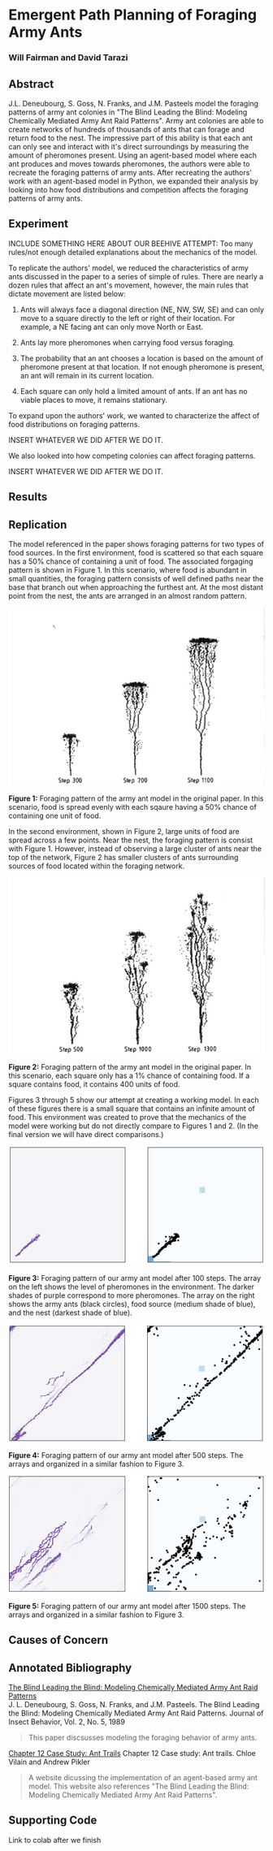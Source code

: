 # Emergent Path Planning of Foraging Army Ants
### Will Fairman and David Tarazi

## Abstract

J.L. Deneubourg, S. Goss, N. Franks, and J.M. Pasteels model the foraging patterns of army ant colonies in "The Blind Leading the Blind: Modeling Chemically Mediated Army Ant Raid Patterns". Army ant colonies are able to create networks of hundreds of thousands of ants that can forage and return food to the nest. The impressive part of this ability is that each ant can only see and interact with it's direct surroundings by measuring the amount of pheromones present. Using an agent-based model where each ant produces and moves towards pheromones, the authors were able to recreate the foraging patterns of army ants. After recreating the authors' work with an agent-based model in Python, we expanded their analysis by looking into how food distributions and competition affects the foraging patterns of army ants.

## Experiment

INCLUDE SOMETHING HERE ABOUT OUR BEEHIVE ATTEMPT: Too many rules/not enough detailed explanations about the mechanics of the model.

To replicate the authors' model, we reduced the characteristics of army ants discussed in the paper to a series of simple of rules. There are nearly a dozen rules that affect an ant's movement, however, the main rules that dictate movement are listed below: 

1. Ants will always face a diagonal direction (NE, NW, SW, SE) and can only move to a square directly to the left or right of their location. For example, a NE facing ant can only move North or East.

1. Ants lay more pheromones when carrying food versus foraging.
 
1. The probability that an ant chooses a location is based on the amount of pheromone present at that location. If not enough pheromone is present, an ant will remain in its current location.

1. Each square can only hold a limited amount of ants. If an ant has no viable places to move, it remains stationary.

To expand upon the authors' work, we wanted to characterize the affect of food distributions on foraging patterns. 

INSERT WHATEVER WE DID AFTER WE DO IT.

We also looked into how competing colonies can affect foraging patterns. 

INSERT WHATEVER WE DID AFTER WE DO IT.

## Results


## Replication

The model referenced in the paper shows foraging patterns for two types of food sources. In the first environment, food is scattered so that each square has a 50% chance of containing a unit of food. The associated forgaging pattern is shown in Figure 1. In this scenario, where food is abundant in small quantities, the foraging pattern consists of well defined paths near the base that branch out when approaching the furthest ant. At the most distant point from the nest, the ants are arranged in an almost random pattern.

![](figures/paper_results.jpg)

**Figure 1:** Foraging pattern of the army ant model in the original paper. In this scenario, food is spread evenly with each sqaure having a 50% chance of containing one unit of food.

In the second environment, shown in Figure 2, large units of food are spread across a few points. Near the nest, the foraging pattern is consist with Figure 1. However, instead of observing a large cluster of ants near the top of the network, Figure 2 has smaller clusters of ants surrounding sources of food located within the foraging network. 

![](figures/paper_results_2.jpg)

**Figure 2:** Foraging pattern of the army ant model in the original paper. In this scenario, each square only has a 1% chance of containing food. If a square contains food, it contains 400 units of food.

Figures 3 through 5 show our attempt at creating a working model. In each of these figures there is a small square that contains an infinite amount of food. This environment was created to prove that the mechanics of the model were working but do not directly compare to Figures 1 and 2. (In the final version we will have direct comparisons.)

![](figures/example_run_100.png)

**Figure 3:** Foraging pattern of our army ant model after 100 steps. The array on the left shows the level of pheromones in the environment. The darker shades of purple correspond to more pheromones. The array on the right shows the army ants (black circles), food source (medium shade of blue), and the nest (darkest shade of blue).

![](figures/example_run_500.png)

**Figure 4:** Foraging pattern of our army ant model after 500 steps. The arrays and organized in a similar fashion to Figure 3. 

![](figures/example_run_1500.png)  

**Figure 5:** Foraging pattern of our army ant model after 1500 steps. The arrays and organized in a similar fashion to Figure 3. 

## Causes of Concern


## Annotated Bibliography
[The Blind Leading the Blind:  Modeling  Chemically Mediated  Army  Ant Raid  Patterns](http://citeseerx.ist.psu.edu/viewdoc/download?doi=10.1.1.468.5005&rep=rep1&type=pdf)  
J. L. Deneubourg, S. Goss, N. Franks, and J.M. Pasteels. The Blind Leading the Blind:  Modeling  Chemically Mediated  Army  Ant Raid  Patterns. Journal of Insect Behavior, Vol. 2, No. 5, 1989 
>This paper discsusses modeling the foraging behavior of army ants.

[Chapter 12 Case Study: Ant Trails](https://greenteapress.com/complexity/html/thinkcomplexity013.html#fig.plot)
Chapter 12  Case study: Ant trails. Chloe Vilain and Andrew Pikler
>A website dicussing the implementation of an agent-based army ant model. This website also references "The Blind Leading the Blind:  Modeling  Chemically Mediated  Army  Ant Raid  Patterns".

## Supporting Code

Link to colab after we finish